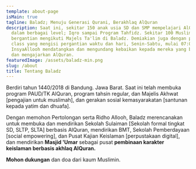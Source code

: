 ```yaml
---
template: about-page
isMain: true
tagline: Baladz; Menuju Generasi Qurani, Berakhlaq AlQuran
description: Saat ini, sekitar 150 anak usia SD dan SMP mempelajari AlQuran
  dalam berbagai level; Iqro sampai Program Tahfidz. Sekitar 100 Muslimah secara
  bergantian mengikuti Majels Ta'lim di Baladz. Demiakian juga dengan private
  class yang mengisi pergantian waktu dan hari, Senin-Sabtu, mulai 07:00-21:00.
  InsyaAllooh mendatangkan dan mengundang kebaikan kepada mereka yang belajar
  dan mengajarkan AlQuran.
featuredImage: /assets/baladz-min.png
slug: /about
title: Tentang Baladz
---
```

Berdiri tahun 1440/2018 di Bandung. Jawa Barat. Saat ini telah membuka program PAUD/TK AlQuran, program tahsin regular, dan Majelis Akhwat \[pengajian untuk muslimah], dan gerakan sosial kemasyarakatan \[santunan kepada yatim dan dhuafa].

Dengan memohon Pertolongan serta Ridho Allooh, Baladz merencanakan untuk membuka dan mendirikan Sekolah Sulaiman \[Sekolah formal tingkat SD, SLTP, SLTA] berbasis AlQuran, mendirikan BMT, Sekolah Pemberdayaan \[social empowering], dan Pusat Kajian Keislaman \[perpustakaan digital], dan mendirikan **Masjid 'Umar** sebagai pusat **pembinaan karakter keislaman berbasis akhlaq AlQuran.**

**Mohon dukungan** dan doa dari kaum Muslimin.